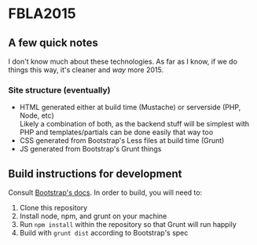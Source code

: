 # FBLA2015

## A few quick notes
I don't know much about these technologies. As far as I know, if we do things this way, it's cleaner and _way_ more 2015.
### Site structure (eventually)
- HTML generated either at build time (Mustache) or serverside (PHP, Node, etc)  
  Likely a combination of both, as the backend stuff will be simplest with PHP and templates/partials can be done easily that way too
- CSS generated from Bootstrap's Less files at build time (Grunt)
- JS generated from Bootstrap's Grunt things

## Build instructions for development
Consult [Bootstrap's docs](http://getbootstrap.com/getting-started/#grunt). In order to build, you will need to:

1. Clone this repository
2. Install node, npm, and grunt on your machine
3. Run `npm install` within the repository so that Grunt will run happily
4. Build with `grunt dist` according to Bootstrap's spec
